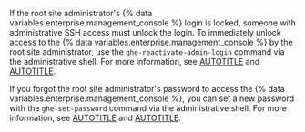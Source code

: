 If the root site administrator's {% data variables.enterprise.management_console %} login is locked, someone with administrative SSH access must unlock the login. To immediately unlock access to the {% data variables.enterprise.management_console %} by the root site administrator, use the `ghe-reactivate-admin-login` command via the administrative shell. For more information, see [AUTOTITLE](/admin/configuration/configuring-your-enterprise/command-line-utilities#ghe-reactivate-admin-login) and [AUTOTITLE](/admin/configuration/configuring-your-enterprise/accessing-the-administrative-shell-ssh).

If you forgot the root site administrator's password to access the {% data variables.enterprise.management_console %}, you can set a new password with the `ghe-set-password` command via the administrative shell. For more information, see [AUTOTITLE](/admin/configuration/configuring-your-enterprise/command-line-utilities#ghe-set-password) and [AUTOTITLE](/admin/configuration/configuring-your-enterprise/accessing-the-administrative-shell-ssh).
